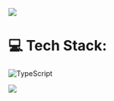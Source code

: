 ![](https://nirzak-streak-stats.vercel.app/?user=nikitalobanov12&theme=nord&hide_border=false)<br/>

# 💻 Tech Stack:
![TypeScript](https://img.shields.io/badge/typescript-%23007ACC.svg?style=for-the-badge&logo=typescript&logoColor=white)

![](https://github-readme-stats.vercel.app/api/top-langs/?username=nikitalobanov12&theme=nord&hide_border=false&include_all_commits=true&count_private=true&layout=compact)




